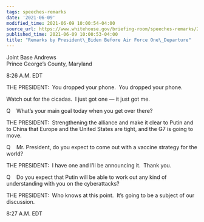```yaml
---
tags: speeches-remarks
date: '2021-06-09'
modified_time: 2021-06-09 10:00:54-04:00
source_url: https://www.whitehouse.gov/briefing-room/speeches-remarks/2021/06/09/remarks-by-president-biden-before-air-force-one-departure-3/
published_time: 2021-06-09 10:00:53-04:00
title: "Remarks by President\_Biden Before Air Force One\_Departure"
---
```

 
Joint Base Andrews  
Prince George’s County, Maryland

8:26 A.M. EDT  
  
THE PRESIDENT:  You dropped your phone.  You dropped your phone.   
  
Watch out for the cicadas.  I just got one — it just got me.  
  
Q    What’s your main goal today when you get over there?  
  
THE PRESIDENT:  Strengthening the alliance and make it clear to Putin
and to China that Europe and the United States are tight, and the G7 is
going to move.  
  
Q    Mr. President, do you expect to come out with a vaccine strategy
for the world?  
  
THE PRESIDENT:  I have one and I’ll be announcing it.  Thank you.  
  
Q    Do you expect that Putin will be able to work out any kind of
understanding with you on the cyberattacks?  
  
THE PRESIDENT:  Who knows at this point.  It’s going to be a subject of
our discussion.  
  
8:27 A.M. EDT
